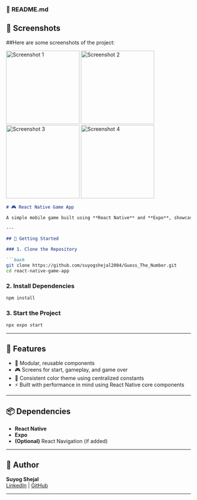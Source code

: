 ### 📌 **README.md**

## 📸 Screenshots


##Here are some screenshots of the project:

<img src="https://github.com/user-attachments/assets/e4568788-7d6c-49c0-a777-d145c5e577ea" alt="Screenshot 1" width="200" />
<img src="https://github.com/user-attachments/assets/93f0cd82-8724-4dfb-a159-6e854b94afaa" alt="Screenshot 2" width="200" />
<img src="https://github.com/user-attachments/assets/4103aafd-20a9-4dcb-8287-634294fd5fb2" alt="Screenshot 3" width="200" />
<img src="https://github.com/user-attachments/assets/e3bedaf2-c06d-4a99-9daa-38699453e6ef" alt="Screenshot 4" width="200" />



```markdown
# 🎮 React Native Game App

A simple mobile game built using **React Native** and **Expo**, showcasing clean UI components, screen navigation, and modular code. Great for learning the basics of React Native development.

---

## 🚀 Getting Started

### 1. Clone the Repository

```bash
git clone https://github.com/suyogshejal2004/Guess_The_Number.git
cd react-native-game-app
```

### 2. Install Dependencies

```bash
npm install
```

### 3. Start the Project

```bash
npx expo start
```

---

## 📱 Features

- 🧩 Modular, reusable components
- 🎮 Screens for start, gameplay, and game over
- 🎨 Consistent color theme using centralized constants
- ⚡ Built with performance in mind using React Native core components

---

## 📦 Dependencies

- **React Native**
- **Expo**
- **(Optional)** React Navigation (if added)

---

## 🙌 Author

**Suyog Shejal**  
[LinkedIn](https://www.linkedin.com/in/suyog-shejal-8637a3316) | [GitHub](https://github.com/suyogshejal2004)

---



